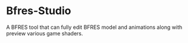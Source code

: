 # Bfres-Studio
A BFRES tool that can fully edit BFRES model and animations along with preview various game shaders.
